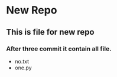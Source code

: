 # New Repo
## This is file for new repo
### After three commit it contain all file.
- no.txt
- one.py

